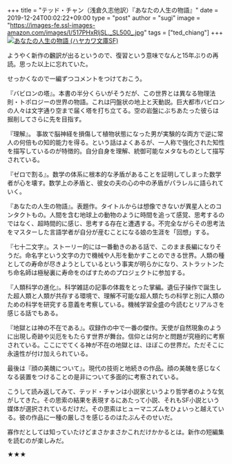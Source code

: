+++
title = "テッド・チャン（浅倉久志他訳）『あなたの人生の物語』"
date = 2019-12-24T00:02:22+09:00
type = "post"
author = "sugi"
image = "https://images-fe.ssl-images-amazon.com/images/I/517PHxRljSL._SL500_.jpg"
tags = ["ted_chiang"]
+++
<a href="https://www.amazon.co.jp/dp/4150114587?tag=chezsugi-22" target="_blank"><img src="https://images-fe.ssl-images-amazon.com/images/I/517PHxRljSL._SL500_.jpg" alt="あなたの人生の物語 (ハヤカワ文庫SF)" class="alignleft" /></a>

ようやく新作の飜訳が出るというので、復習という意味でなんと15年ぶりの再読。思った以上に忘れていた。

せっかくなので一編ずつコメントをつけておこう。

『バビロンの塔』。本書の半分くらいがそうだが、この世界とは異なる物理法則・トポロジーの世界の物語。これは円盤状の地上と天動説。巨大都市バビロンの人々は文字通り空まで届く塔を打ち立てる。空の岩盤にぶちあたった彼らは掘削してさらに先を目指す。

『理解』。 事故で脳神経を損傷して植物状態になった男が実験的な両方で逆に常人の何倍もの知的能力を得る。という話はよくあるが、一人称で強化された知性を描写しているのが特徴的。自分自身を理解、統御可能なメタなものとして描写されている。

『ゼロで割る』。数学の体系に根本的な矛盾があることを証明してしまった数学者が心を壊す。数学上の矛盾と、彼女の夫の心の中の矛盾がパラレルに語られていく。

『あなたの人生の物語』。表題作。タイトルからは想像できないが異星人とのコンタクトもの。人間を含む地球上の動物のように時間を追って感覚、思考するのではなく、超時間的に感じ、思考する存在と遭遇する。不完全ながらその思考法をマスターした言語学者が自分が産むことになる娘の生涯を「回想」する。

『七十二文字』。ストーリー的には一番動きのある話で、このまま長編になりそうだ。命名字という文字の力で機械や人形を動かすことのできる世界。人類の種としての寿命が尽きようとしているという事実が明らかになり、ストラットンたち命名師は極秘裏に寿命をのばすためのプロジェクトに参加する。

『人類科学の進化』。科学雑誌の記事の体裁をとった掌編。遺伝子操作で誕生した超人類と人類が共存する環境で、理解不可能な超人類たちの科学と別に人類のための科学を研究する意義を考察している。機械学習全盛の今読むとリアルさを感じる話でもある。

『地獄とは神の不在である』。収録作の中で一番の傑作。天使が自然現象のように出現し奇跡や災厄をもたらす世界が舞台。信仰とは何かと問題が究極的に考察されている。ここにでてくる神が不在の地獄とは、ほぼこの世界だ。ただそこに永遠性が付け加えられている。

最後は『顔の美醜について』。現代の技術と地続きの作品。顔の美醜を感じなくなる装置をつけることの是非について多面的に考察されている。

こうして読み返してみて、テッド・チャンは小説家というより哲学者のような気がしてきた。その思索の結果を表現するにあたって小説、それもSF小説という媒体が選択されているだけだ。その思索はヒューマニズムをひょいっと越えている。彼の作品に一種の厳しさを感じるのはたぶんそのせいだ。

寡作だとしては知っていたけどまさかまさかこれだけかかるとは。新作の短編集を読むのが楽しみだ。

★★★
